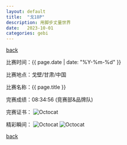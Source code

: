 ```yaml
---
layout: default
title:  "戈18P"
description: 用脚步丈量世界
date:   2023-10-01
categories: gebi
---
```

[back](/gebi)

比赛时间：{{ page.date | date: "%Y-%m-%d" }}

比赛地点：戈壁/甘肃/中国

比赛名称：{{ page.title }}

完赛成绩：08:34:56
(竞赛部&品牌队)

完赛证书：
![Octocat](/images/gebi/17A.png)

精彩瞬间：
![Octocat](/images/gebi/17-1.jpeg) 
![Octocat](/images/gebi/17-2.jpeg) 

[back](/gebi)
